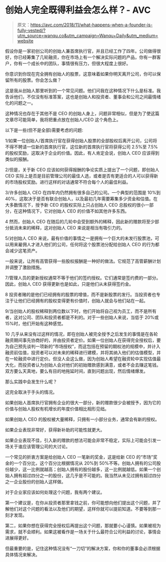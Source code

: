 # 创始人完全既得利益会怎么样？- AVC

> 原文：<https://avc.com/2018/11/what-happens-when-a-founder-is-fully-vested/?utm_source=wanqu.co&utm_campaign=Wanqu+Daily&utm_medium=website>

假设你是一家初创公司的创始人兼首席执行官，并且已经工作了四年。公司做得很好，你已经筹集了几轮融资，你在市场上有一个解决实际问题的产品，你有一群客户，你有一个成长中的团队，事情很有压力，但很大程度上很好。

你意识到你现在完全拥有创始人的股票，这意味着如果你明天离开公司，你可以保留所有的股票。你会怎么做？

这是我从创始人那里听到的一个常见问题。他们问我在这种情况下什么是标准。我告诉他们，不仅没有标准答案，这也是创始人和投资者、董事会和公司之间最情绪化的问题之一。

这种情况也存在于其他不是 CEO 的创始人身上，问题非常相似，但是为了使这篇文章尽可能简单，我将把重点放在创始人/CEO 这个角色上。

以下是一些(但不是全部)需要考虑的问题:

1/如果一位创始人/首席执行官在获得创始人股票的全部股权后离开公司，公司将不得不聘请一位新的首席执行官，这位新的首席执行官将获得公司 2.5%至 7.5%的股权奖励，这取决于企业的价值。因此，有人肯定会说，创始人 CEO 应该得到类似的报酬。

2/但是，关于新 CEO 应该如何获得报酬的争论实质上提出了一个问题，即创始人 CEO 实际上是否是目前管理公司的最佳人选，或者是否有更适合的人可以获得新的市场股权奖励。进行这样的对话通常不符合每个人的最佳利益。

3/许多创始人 CEO 在四年内仍然拥有很多自己的公司。一个典型的范围是 10%到 40%，这取决于是否有联合创始人，以及最初几年需要筹集多少资金和估值。在大多数情况下，授予新 CEO 的股权实际上只占创始人 CEO 总股权的很小一部分，在这种情况下，它对创始人 CEO 的价值不如其他许多东西。

4 然而，创始人 CEO 在随后的几轮中会受到额外的稀释，因此新的赠款将至少部分抵消未来的稀释，这对创始人 CEO 来说是相当有吸引力的。

5/对创始人 CEO 来说，最有价值的事情之一是拥有一个巨大的未发行股票池，可以用来雇佣人才进入他们的公司，任何将这个股票池分配给创始人 CEO 的行为都会减少这笔资产。

一般来说，让所有高管获得一些股权报酬是一种好的做法。它规范了高管薪酬计划并调整了激励措施。

7/管理人员的更新授权通常不等于他们的签约授权。它们通常是签约费的一部分。因此，创始人 CEO 获得更新也是如此，只是他们从未获得签约金。

8 投资者赌的是他们已经拥有的股票的增值，而不是新股票的发行。当投资者也专注于让他们已经拥有的股权变得更有价值时，创始人就会与他们站在一起。

9/当创始人的股权稀释到两位数以下时，他们开始将自己视为员工，而不是所有者，这对公司、团队和投资者都是不利的。对于一些创始人来说，当低于 20%或 15%时，他们开始有这种感觉。

10 几乎从来没有过这样的情况，即在创始人被完全授予之后发生的事情是在各轮融资期间事先协商好的，并由投资者定价。如果一位创始人在获得完全授权后，要为自己预先谈判一项新的“市场授权”，而这包括在预留的期权池的规模中，并计入融资前估值，投资者可以对未来的稀释进行建模，并将其纳入他们的估值模型，并在一轮融资中进行定价。但没人会这么做，因为创始人希望在融资轮中实现估值最大化，而投资者认为创始人会对他们的初始赠款感到满意，或者不会去赚这笔钱。双方要么天真地，要么有目的地拖延时间，直到问题出现，然后情绪爆发。

那么实践中会发生什么呢？

这完全取决于手头的情况。

如果创始人首席执行官拥有企业的很大一部分，新的赠款很少会被授予，因为它的价值与创始人股权有机增长的年度价值相比相形见绌。

如果创始人 CEO 的股权被大量稀释，只拥有一小部分业务，通常会有新的授权。

如果企业表现非常好，获得新补助的可能性就更大。

如果企业表现不佳，引入新的赠款的想法可能会非常不稳定，实际上可能会引发一场关于谁应该管理公司的大讨论。

一个常见的折衷方案是给创始人 CEO 一笔新的奖金，这是给新 CEO 的“市场”奖金的一个百分比，这个百分比根据情况从 20%到 50%不等。创始人拥有的公司股份越少，这一比例就越高；创始人拥有的股份越多，这一比例就越低。如果一个创始人拥有超过四分之一的股份，这几乎是不可能的。我当然从未见过拥有超过四分之一企业股份的创始人这样做。

对于企业家应该如何处理这个问题，我有两个建议。

第一个建议是，在你从投资者那里拿钱之前，你可能想向他们提出这个问题，并了解他们对这个问题的看法以及他们的期望，这样你就可以提前知道。不要等到那一刻才发现。

第二，如果你想在获得完全授权后再提出这个问题，那就要小心谨慎。如果被视为需求，就不会顺利。如果这被看作是一场关于什么最符合公司利益的讨论，事情会进展得更好。

但最重要的是，记住这种情况没有“一刀切”的解决方案，你和你的董事会必须根据具体情况来解决。